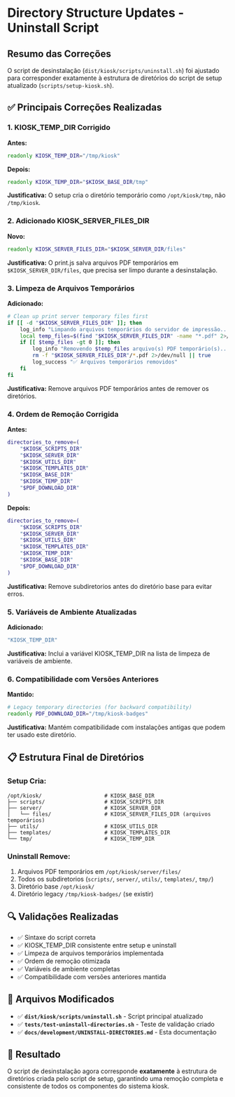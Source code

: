 # Directory Structure Updates - Uninstall Script

## Resumo das Correções

O script de desinstalação (`dist/kiosk/scripts/uninstall.sh`) foi ajustado para corresponder exatamente à estrutura de diretórios do script de setup atualizado (`scripts/setup-kiosk.sh`).

## ✅ Principais Correções Realizadas

### 1. **KIOSK_TEMP_DIR Corrigido**

**Antes:**

```bash
readonly KIOSK_TEMP_DIR="/tmp/kiosk"
```

**Depois:**

```bash
readonly KIOSK_TEMP_DIR="$KIOSK_BASE_DIR/tmp"
```

**Justificativa:** O setup cria o diretório temporário como `/opt/kiosk/tmp`, não `/tmp/kiosk`.

### 2. **Adicionado KIOSK_SERVER_FILES_DIR**

**Novo:**

```bash
readonly KIOSK_SERVER_FILES_DIR="$KIOSK_SERVER_DIR/files"
```

**Justificativa:** O print.js salva arquivos PDF temporários em `$KIOSK_SERVER_DIR/files`, que precisa ser limpo durante a desinstalação.

### 3. **Limpeza de Arquivos Temporários**

**Adicionado:**

```bash
# Clean up print server temporary files first
if [[ -d "$KIOSK_SERVER_FILES_DIR" ]]; then
    log_info "Limpando arquivos temporários do servidor de impressão..."
    local temp_files=$(find "$KIOSK_SERVER_FILES_DIR" -name "*.pdf" 2>/dev/null | wc -l)
    if [[ $temp_files -gt 0 ]]; then
        log_info "Removendo $temp_files arquivo(s) PDF temporário(s)..."
        rm -f "$KIOSK_SERVER_FILES_DIR"/*.pdf 2>/dev/null || true
        log_success "✅ Arquivos temporários removidos"
    fi
fi
```

**Justificativa:** Remove arquivos PDF temporários antes de remover os diretórios.

### 4. **Ordem de Remoção Corrigida**

**Antes:**

```bash
directories_to_remove=(
    "$KIOSK_SCRIPTS_DIR"
    "$KIOSK_SERVER_DIR"
    "$KIOSK_UTILS_DIR"
    "$KIOSK_TEMPLATES_DIR"
    "$KIOSK_BASE_DIR"
    "$KIOSK_TEMP_DIR"
    "$PDF_DOWNLOAD_DIR"
)
```

**Depois:**

```bash
directories_to_remove=(
    "$KIOSK_SCRIPTS_DIR"
    "$KIOSK_SERVER_DIR"
    "$KIOSK_UTILS_DIR"
    "$KIOSK_TEMPLATES_DIR"
    "$KIOSK_TEMP_DIR"
    "$KIOSK_BASE_DIR"
    "$PDF_DOWNLOAD_DIR"
)
```

**Justificativa:** Remove subdiretorios antes do diretório base para evitar erros.

### 5. **Variáveis de Ambiente Atualizadas**

**Adicionado:**

```bash
"KIOSK_TEMP_DIR"
```

**Justificativa:** Inclui a variável KIOSK_TEMP_DIR na lista de limpeza de variáveis de ambiente.

### 6. **Compatibilidade com Versões Anteriores**

**Mantido:**

```bash
# Legacy temporary directories (for backward compatibility)
readonly PDF_DOWNLOAD_DIR="/tmp/kiosk-badges"
```

**Justificativa:** Mantém compatibilidade com instalações antigas que podem ter usado este diretório.

## 📋 Estrutura Final de Diretórios

### Setup Cria:

```
/opt/kiosk/                    # KIOSK_BASE_DIR
├── scripts/                   # KIOSK_SCRIPTS_DIR
├── server/                    # KIOSK_SERVER_DIR
│   └── files/                 # KIOSK_SERVER_FILES_DIR (arquivos temporários)
├── utils/                     # KIOSK_UTILS_DIR
├── templates/                 # KIOSK_TEMPLATES_DIR
└── tmp/                       # KIOSK_TEMP_DIR
```

### Uninstall Remove:

1. Arquivos PDF temporários em `/opt/kiosk/server/files/`
2. Todos os subdiretorios (`scripts/`, `server/`, `utils/`, `templates/`, `tmp/`)
3. Diretório base `/opt/kiosk/`
4. Diretório legacy `/tmp/kiosk-badges/` (se existir)

## 🔍 Validações Realizadas

- ✅ Sintaxe do script correta
- ✅ KIOSK_TEMP_DIR consistente entre setup e uninstall
- ✅ Limpeza de arquivos temporários implementada
- ✅ Ordem de remoção otimizada
- ✅ Variáveis de ambiente completas
- ✅ Compatibilidade com versões anteriores mantida

## 📄 Arquivos Modificados

- ✅ **`dist/kiosk/scripts/uninstall.sh`** - Script principal atualizado
- ✅ **`tests/test-uninstall-directories.sh`** - Teste de validação criado
- ✅ **`docs/development/UNINSTALL-DIRECTORIES.md`** - Esta documentação

## 🎯 Resultado

O script de desinstalação agora corresponde **exatamente** à estrutura de diretórios criada pelo script de setup, garantindo uma remoção completa e consistente de todos os componentes do sistema kiosk.

